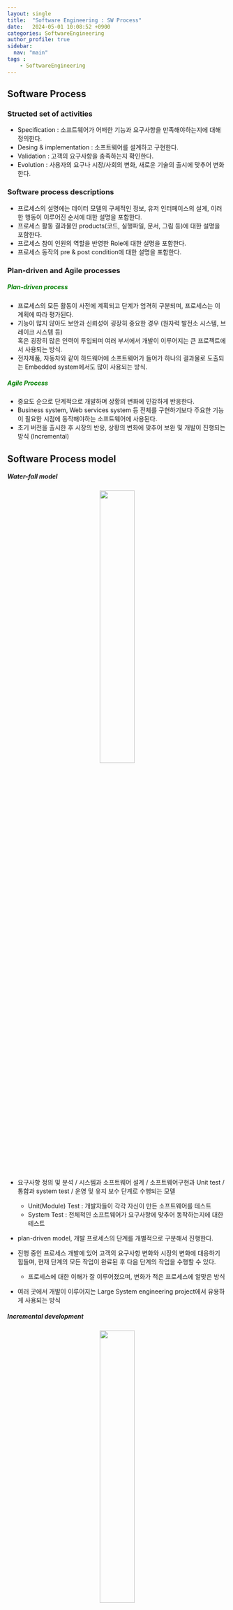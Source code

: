 ```yaml
---
layout: single
title:  "Software Engineering : SW Process"
date:   2024-05-01 10:08:52 +0900
categories: SoftwareEngineering
author_profile: true
sidebar:
  nav: "main"
tags : 
    - SoftwareEngineering
---
```

## Software Process

### Structed set of activities

- Specification : 소프트웨어가 어떠한 기능과 요구사항을 만족해야하는지에 대해 정의한다.
- Desing & implementation : 소프트웨어를 설계하고 구현한다.
- Validation : 고객의 요구사항을 충족하는지 확인한다.
- Evolution : 사용자의 요구나 시장/사회의 변화, 새로운 기술의 출시에 맞추어 변화한다.

### Software process descriptions

- 프로세스의 설명에는 데이터 모델의 구체적인 정보, 유저 인터페이스의 설계, 이러한 행동이 이루어진 순서에 대한 설명을 포함한다.
- 프로세스 활동 결과물인 products(코드, 실행파일, 문서, 그림 등)에 대한 설명을 포함한다.
- 프로세스 참여 인원의 역할을 반영한 Role에 대한 설명을 포함한다.
- 프로세스 동작의 pre & post condition에 대한 설명을 포함한다.

### Plan-driven and Agile processes

<h5 style="color: green;">Plan-driven process</h5>

- 프로세스의 모든 활동이 사전에 계획되고 단계가 엄격히 구분되며, 프로세스는 이 계획에 따라 평가된다.
- 기능이 많지 않아도 보안과 신뢰성이 굉장히 중요한 경우 (원자력 발전소 시스템, 브레이크 시스템 등) \
혹은 굉장히 많은 인력이 투입되며 여러 부서에서 개발이 이루어지는 큰 프로젝트에서 사용되는 방식.
- 전자제품, 자동차와 같이 하드웨어에 소프트웨어가 들어가 하나의 결과물로 도출되는 Embedded system에서도 많이 사용되는 방식.

<h5 style="color: green;">Agile Process</h5>
 
- 중요도 순으로 단계적으로 개발하며 상황의 변화에 민감하게 반응한다.
- Business system, Web services system 등 전체를 구현하기보다 주요한 기능이 필요한 시점에 동작해야하는 소프트웨어에 사용된다.
- 초기 버전을 출시한 후 시장의 반응, 상황의 변화에 맞추어 보완 및 개발이 진행되는 방식 (Incremental)

## Software Process model

##### Water-fall model

<p align='center'><img src = "https://github.com/Bomin-Seo/project1/assets/94039896/7ce69078-e208-4e50-93b7-51af90496598" height="40%" width = "40%"/></p>

- 요구사항 정의 및 분석 / 시스템과 소프트웨어 설계 / 소프트웨어구현과 Unit test / 통합과 system test / 운영 및 유지 보수 단계로 수행되는 모델
  - Unit(Module) Test : 개발자들이 각각 자신이 만든 소프트웨어를 테스트
  - System Test : 전체적인 소프트웨어가 요구사항에 맞추어 동작하는지에 대한 테스트

- plan-driven model, 개발 프로세스의 단계를 개별적으로 구분해서 진행한다.
- 진행 중인 프로세스 개발에 있어 고객의 요구사항 변화와 시장의 변화에 대응하기 힘들며, 현재 단계의 모든 작업이 완료된 후 다음 단계의 작업을 수행할 수 있다.
  - 프로세스에 대한 이해가 잘 이루어졌으며, 변화가 적은 프로세스에 알맞은 방식
- 여러 곳에서 개발이 이루어지는 Large System engineering project에서 유용하게 사용되는 방식

##### Incremental development
<p align='center'><img src = "https://github.com/Bomin-Seo/project1/assets/94039896/a36ded15-80d0-4455-9b22-eedf65f64dda" height="40%" width = "40%"/></p>

- 요구사항 명세, 구현, 개발, 검증 등의 단계가 밀접하게 결합되어있다.
- Agile 방식 또는 버전별로 출시되는 plan-driven 방식
- 초기 버전 출시후 단계적으로 개발하며 시장의 반응에 민감하게 반응한다.

<h6 style="color: blue;">장점</h6>

- 변화하는 사용자의 요구에 빠르게 반응하며, Water-fall 방식에 비해 요구사항 분석 및 문서화 작업의 단계가 줄어 사용자의 요구를 수용하는 비용이 줄어든다.
- 사용자의 피드백을 빠르게 받고 소프트웨어에 반영할 수 있다.
- Water-fall 방식에 비해 빠른 출시와 운영을 통해 금전적 이득을 얻을 수 있다.

<h6 style="color: red;">단점</h6>

- 개발 중 프로세스가 명확하게 확인되지 않는다.
- 빠른 개발주기로 인해 모든 버전에 대한 문서화가 이루어지지 않기에 관리가 힘들다.
- 계속적인 기능의 추가는 확장성과 성능을 저해할 수 있으며, 코드의 복잡도가 올라가거나 추가적인 비용을 요구할 수 있다.
- 빠른 개발주기로 인해 관리자가 관리해야할 규제 및 법규를 어길 가능성이 있다.

##### Reuse-oriented software engineering

<p align='center'><img src = "https://github.com/Bomin-Seo/project1/assets/94039896/f77c4c98-515a-4138-bcf1-e09ee1ee0575" height="60%" width = "60%"/></p>

- 이미 존재하는 소프트웨어들을 결합하거나 호출하여 재사용하는 방법
- 개발의 분량이 매우 적고, Agile 방식 또는 버전별로 출시되는 plan-driven 방식

<h6 style="color: green;">Types of reusable software</h6>

- COTS(Commercial Off The Shelf) : 개발하지 않고 구매하여 사용하는 시스템
- .NET, J2EE와 같이 Componenet Framework에 통합되는 패키지형식으로 개발된 객체 모음
  - 통합과정이 필요하기에 개발이 일부 필요하다.
- Web-Service : Local이 아닌 원격에서 호출하여 결과를 받는 소프트웨어

<h6 style="color: blue;">장점</h6>

- 시작 단계부터 시작하는 것보다 비용과 위험을 줄일 수 있다.
- 빠른 출시와 운영이 가능하다.

<h6 style="color: red;">단점</h6>

- 필요한 요구사항에 부합하지 않을 수 있다.
- evolution면에서 제어를 하지 못 할 수 있다.